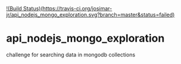 [!(Build Status)(https://travis-ci.org/josimar-jr/api_nodejs_mongo_exploration.svg?branch=master&status=failed)](https://travis-ci.org/github/josimar-jr/api_nodejs_mongo_exploration/builds)
# api_nodejs_mongo_exploration
challenge for searching data in mongodb collections
